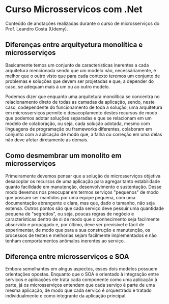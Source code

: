 # Curso Microsservicos com .Net
Conteúdo de anotações realizadas durante o curso de microsserviços do Prof. Leandro Costa (Udemy).

## Diferenças entre arquityetura monolítica e microsserviços
Basicamente temos um conjunto de características inerentes a cada arquitetura mencionada sendo que um modelo não, necessáriamente, é melhor que o outro visto que para cada contexto teremos um conjunto de problemas e soluções que devem ser projetadas e que, a depender do caso, se adequam mais à um ou ao outro modelo.

Podemos dizer que enquanto uma arquitetura monolítica se concentra no relacionamento direto de todas as camadas da aplicação, sendo, neste caso, codependente do funcionamento de toda a solução, uma arquitetura em microsserviços permite o desacoplamento destes recursos de modo que podemos adotar soluções separadas e que se relacionam em um modelo de colaboração, ou seja, cada solução adotada, mesmo com linguagens de programação ou frameworks diferentes, colaboram em conjunto com a aplicação de modo que, a falha ou correção em uma delas não deve afetar diretamente as demais.

## Como desmembrar um monolito em microsserviços
Primeiramente devemos pensar que a solução de microsserviços objetiva desacoplar os recursos de uma aplicação para agregar tanto estabilidade quanto facilidade em manutenção, desenvolvimento e sustentação. Desse modo devemos nos preocupar em termos serviços "pequenos" de modo que possam ser mantidos por uma equipe pequena, com uma documentação abrangente e clara, mas que, dado o tamanho, não seja extensa. Outros pontos são  que cada serviço deve pessuir uma quantidade pequena de "segredos", ou seja, poucas regras de negócio e características dentro de si de modo que o conhecimento seja facilmente absorvido e propagado e, por último, deve ser previsível e fácil de experimentar, de modo que para a sua construção e manutenção, os processos de testes e melhorias sejam facilmente implementados e não tenham comportamentos anômalos inerentes ao serviço.

## Diferença entre microsserviços e SOA
Embora semelhantes em alngus aspectos, esses dois modelos possuem orientações opostas. Enquanto que o SOA é orientado à integração entre serviços e aplicações ele trata cada componente como uma aplicação à parte, já os microsserviços entendem que cada serviço é parte de uma mesma aplicação, de modo que cada serviço é orquestrado e tratado individualmente e como integrante da aplicação principal. 

